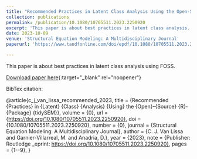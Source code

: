 ```yaml
---
title: "Recommended Practices in Latent Class Analysis Using the Open-Source R-Package tidySEM"
collection: publications
permalink: /publication/10.1080/10705511.2023.2250920
excerpt: 'This paper is about best practices in latent class analysis. It showcases how to use the R package `tidySEM` for an open-source modeling approach to various LCA architectures.'
date: 2023-10-09
venue: 'Structural Equation Modeling: A Multidisciplinary Journal'
paperurl: 'https://www.tandfonline.com/doi/epdf/10.1080/10705511.2023.2250920?needAccess=true'

---
```

This paper is about best practices in latent class analysis using FOSS.

[Download paper here](https://www.tandfonline.com/doi/epdf/10.1080/10705511.2023.2250920?needAccess=true){:target="_blank" rel="noopener"}

BibTex citation: 


@article{c_j_van_lissa_recommended_2023,
  title = {Recommended {Practices} in {Latent} {Class} {Analysis} {Using} the {Open}-{Source} {R}-{Package} {tidySEM}},
  volume = {0},
  url = {https://doi.org/10.1080/10705511.2023.2250920},
  doi = {10.1080/10705511.2023.2250920},
  number = {0},
  journal = {Structural Equation Modeling: A Multidisciplinary Journal},
  author = {C. J. Van Lissa and Garnier-Villarreal, M. and Anadria, D.},
  year = {2023},
  note = {Publisher: Routledge
\_eprint: https://doi.org/10.1080/10705511.2023.2250920},
  pages = {1--9},
}

